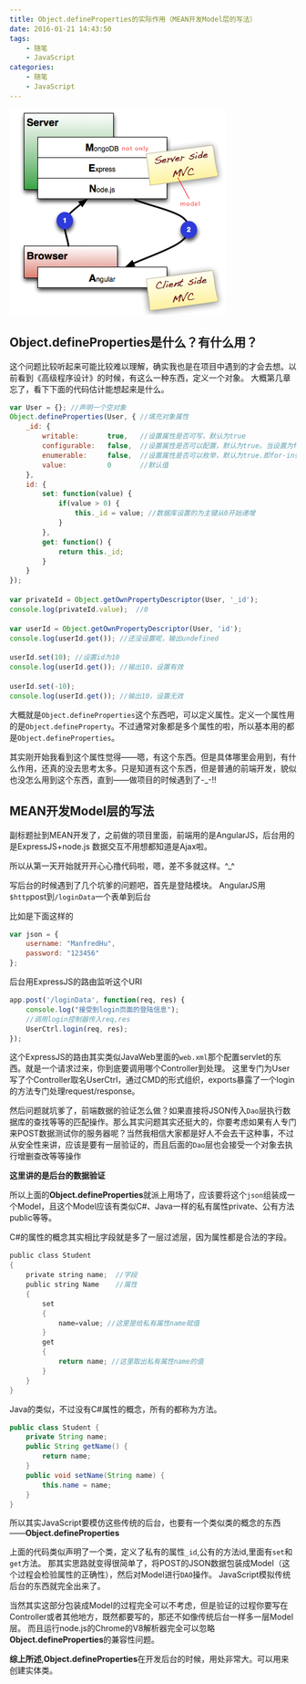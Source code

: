 ```yaml
---
title: Object.defineProperties的实际作用（MEAN开发Model层的写法）
date: 2016-01-21 14:43:50
tags: 
    - 随笔
    - JavaScript
categories: 
    - 随笔
    - JavaScript
---
```


![MEAN层次开发表示](/images/mean-stack.png)

## Object.defineProperties是什么？有什么用？
这个问题比较听起来可能比较难以理解，确实我也是在项目中遇到的才会去想。以前看到《高级程序设计》的时候，有这么一种东西，定义一个对象。
大概第几章忘了，看下下面的代码估计能想起来是什么。

```javascript
var User = {}; //声明一个空对象
Object.defineProperties(User, { //填充对象属性
    _id: {
        writable:       true,   //设置属性是否可写，默认为true
        configurable:   false,  //设置属性是否可以配置，默认为true。当设置为false时不能用delete删除
        enumerable:     false,  //设置属性是否可以枚举，默认为true.即for-in循环对象的时候可以输出属性
        value:          0       //默认值
    },
    id: {
        set: function(value) {
            if(value > 0) {
                this._id = value; //数据库设置的为主键从0开始递增
            }
        },
        get: function() {
            return this._id;
        }
    }
});

var privateId = Object.getOwnPropertyDescriptor(User, '_id');
console.log(privateId.value);  //0

var userId = Object.getOwnPropertyDescriptor(User, 'id');
console.log(userId.get()); //还没设置呢，输出undefined

userId.set(10); //设置id为10
console.log(userId.get()); //输出10，设置有效

userId.set(-10);
console.log(userId.get()); //输出10，设置无效
```

大概就是`Object.defineProperties`这个东西吧，可以定义属性。定义一个属性用的是`Object.defineProperty`。不过通常对象都是多个属性的啦，所以基本用的都是`Object.defineProperties`。

其实刚开始我看到这个属性觉得——嗯，有这个东西。但是具体哪里会用到，有什么作用，还真的没去思考太多。只是知道有这个东西，但是普通的前端开发，貌似也没怎么用到这个东西，直到——做项目的时候遇到了-_-!!

## MEAN开发Model层的写法

副标题扯到MEAN开发了，之前做的项目里面，前端用的是AngularJS，后台用的是ExpressJS+node.js
数据交互不用想都知道是Ajax啦。

所以从第一天开始就开开心心撸代码啦，嗯，差不多就这样。^_^

写后台的时候遇到了几个坑爹的问题吧，首先是登陆模块。
AngularJS用`$http`post到`/loginData`一个表单到后台

比如是下面这样的
```javascript
var json = {
    username: "ManfredHu",
    password: "123456"
};
```

后台用ExpressJS的路由监听这个URI
```javascript
app.post('/loginData', function(req, res) {
    console.log("接受到login页面的登陆信息");
    //调用login控制器传入req,res
    UserCtrl.login(req, res);
});
```

这个ExpressJS的路由其实类似JavaWeb里面的`web.xml`那个配置servlet的东西。就是一个请求过来，你到底要调用哪个Controller到处理。
这里专门为User写了个Controller取名UserCtrl，通过CMD的形式组织，exports暴露了一个login的方法专门处理request/response。

然后问题就坑爹了，前端数据的验证怎么做？如果直接将JSON传入`Dao`层执行数据库的查找等等的匹配操作。那么其实问题其实还挺大的，你要考虑如果有人专门来POST数据测试你的服务器呢？当然我相信大家都是好人不会去干这种事，不过从安全性来讲，应该是要有一层验证的，而且后面的`Dao`层也会接受一个对象去执行增删查改等等操作

**这里讲的是后台的数据验证**

所以上面的**Object.defineProperties**就派上用场了，应该要将这个`json`组装成一个Model，且这个Model应该有类似C#、Java一样的私有属性private、公有方法public等等。

C#的属性的概念其实相比字段就是多了一层过滤层，因为属性都是合法的字段。
```c
public class Student 
{ 
    private string name;  //字段
    public string Name    //属性
    { 
        set
        {
            name=value; //这里是给私有属性name赋值 
        }
        get
        {
            return name; //这里取出私有属性name的值 
        }
    } 
}
```

Java的类似，不过没有C#属性的概念，所有的都称为方法。
```java
public class Student {
    private String name;
    public String getName() {
        return name;
    }
    public void setName(String name) {
        this.name = name;
    }
}
```

所以其实JavaScript要模仿这些传统的后台，也要有一个类似类的概念的东西——**Object.defineProperties**

上面的代码类似声明了一个类，定义了私有的属性`_id`,公有的方法id,里面有`set`和`get`方法。
那其实思路就变得很简单了，将POST的JSON数据包装成Model（这个过程会检验属性的正确性），然后对Model进行`DAO`操作。
JavaScript模拟传统后台的东西就完全出来了。

当然其实这部分包装成Model的过程完全可以不考虑，但是验证的过程你要写在Controller或者其他地方，既然都要写的，那还不如像传统后台一样多一层Model层。
而且运行node.js的Chrome的V8解析器完全可以忽略**Object.defineProperties**的兼容性问题。

**综上所述**,**Object.defineProperties**在开发后台的时候，用处非常大。可以用来创建实体类。







